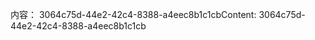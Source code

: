 <span data-ttu-id="9893a-101">内容： 3064c75d-44e2-42c4-8388-a4eec8b1c1cb</span><span class="sxs-lookup"><span data-stu-id="9893a-101">Content: 3064c75d-44e2-42c4-8388-a4eec8b1c1cb</span></span>